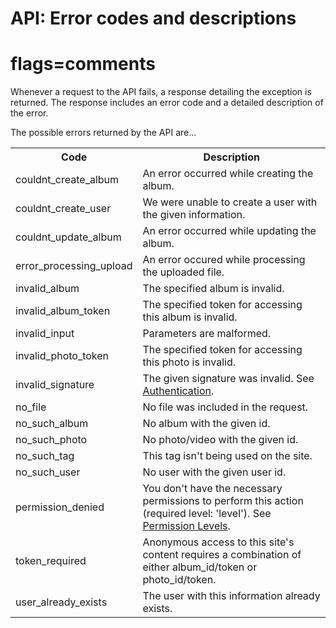 # API: Error codes and descriptions
# flags=comments

Whenever a request to the API fails, a response detailing the exception is returned. The response includes an error code and a detailed description of the error. 

The possible errors returned by the API are...

<table class="pretty">
  <tr><th>Code</th><th>Description</th></tr>
  <tr><td>couldnt_create_album</td><td>An error occurred while creating the album.</td></tr>
  <tr><td>couldnt_create_user</td><td>We were unable to create a user with the given information.</td></tr>
  <tr><td>couldnt_update_album</td><td>An error occurred while updating the album.</td></tr>
  <tr><td>error_processing_upload</td><td>An error occured while processing the uploaded file.</td></tr>
  <tr><td>invalid_album</td><td>The specified album is invalid.</td></tr>
  <tr><td>invalid_album_token</td><td>The specified token for accessing this album is invalid.</td></tr>
  <tr><td>invalid_input</td><td>Parameters are malformed.</td></tr>
  <tr><td>invalid_photo_token</td><td>The specified token for accessing this photo is invalid.</td></tr>
  <tr><td>invalid_signature</td><td>The given signature was invalid. See <a href="index#authentication">Authentication</a>.</td></tr>
  <tr><td>no_file</td><td>No file was included in the request.</td></tr>
  <tr><td>no_such_album</td><td>No album with the given id.</td></tr>
  <tr><td>no_such_photo</td><td>No photo/video with the given id.</td></tr>
  <tr><td>no_such_tag</td><td>This tag isn't being used on the site.</td></tr>
  <tr><td>no_such_user</td><td>No user with the given user id.</td></tr>
  <tr><td>permission_denied</td><td>You don't have the necessary permissions to perform this action (required level: 'level'). See <a href="index#permission-levels">Permission Levels</a>.</td></tr>
  <tr><td>token_required</td><td>Anonymous access to this site's content requires a combination of either album_id/token or photo_id/token.</td></tr>
  <tr><td>user_already_exists</td><td>The user with this information already exists.  
</table>
